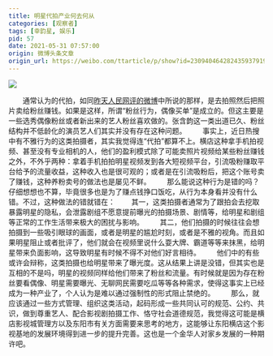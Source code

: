 ```yaml
---
title: 明星代拍产业何去何从
categories: [观察者]
tags: [幸韵星, 娱乐]
pid: 57
date: 2021-05-31 07:57:00
origin: 微博头条文章
origin_url: https://weibo.com/ttarticle/p/show?id=2309404642824359379199
---
```


![](https://website-1256060851.cos.ap-hongkong.myqcloud.com/posts/57/tuhujia.jpg!600x)

　　通常认为的代拍，如同[昨天人民网评的微博](https://weibo.com/7452068877/KhSdcrwIA)中所说的那样，是去拍照然后把照片卖给粉丝赚钱。如果是这样，所谓“粉丝行为，偶像买单”是成立的。但这主要是一些选秀偶像粉丝或者新出来的艺人粉丝喜欢做的。张含韵这一类出道已久、粉丝结构并不低龄化的演员艺人们其实并没有存在这种问题。<!-- more -->
　　事实上，近日热搜中有不雅行为的这类拍摄者，其实我觉得连“代拍”都算不上。横店这种拿手机拍视频、甚至没有专业相机的人，他们的盈利模式除了可能卖照片视频给某些粉丝赚钱之外，不外乎两种：拿着手机拍拍明星视频发到各大短视频平台，引流吸粉赚取平台给予的流量收益，这种收入也是很可观的；或者是在引流吸粉后，把这个账号卖了赚钱，这种养粉卖号的做法也是屡见不鲜。
　　那么能说这种行为是错的吗？仔细想想也不算，毕竟很多也是为了赚点钱挣口饭吃，从行为本身看并没有什么错。不过，这种做法的错就错在：
　　其一，这类拍摄者通常为了跟拍会去挖取暴露明星的隐私，会泄露剧组不愿意提前曝光的拍摄场景、剧情等，给明星和剧组等正常的工作生活带来极大的困扰与影响。
　　其二，他们拍摄的时候往往会想拍摄到一些吸引眼球的画面，或者是明星的尴尬时刻，或者是不雅的视角。而且如果明星阻止或者批评了，他们就会在视频里说什么耍大牌、霸道等等来抹黑，给明星带来负面影响，这导致明星有时候不得不对他们好言相待。
　　他们中的有些或许会辩称，这类拍摄也给明星带来了曝光度。这从结果上讲是没错，但其实也是互相的不是吗，明星的视频同样给他们带来了粉丝和流量。有时候就是因为存在粉丝要看偶像、明星需要曝光、无聊网民需要吃瓜等等各种需求，使得这事实上已经成为一种产业了，个人认为是难以通过强制性的形式阻止禁绝的。
　　那么，就应该通过一些方式管理、组织这类活动，起码形成一些共同认可的规范、公约、共识，做到尊重艺人、配合影视剧拍摄工作、恪守社会道德规范，我觉得这可能是横店影视城管理方以及东阳市有关方面需要来思考的地方，这能够让东阳横店这个影视基地的发展环境得到进一步的提升完善。这也是一个金华人对家乡发展的一种期许吧。